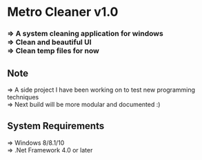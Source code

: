 # Metro Cleaner v1.0
<h3>
=> A system cleaning application for windows<br>
=> Clean and beautiful UI<br>
=> Clean temp files for now<br>
</h3>

<h2>Note</h2>
=> A side project I have been working on to test new programming techniques <br>
=> Next build will be more modular and documented :)<br>

<h2>System Requirements</h2>
=> Windows 8/8.1/10<br>
=> .Net Framework 4.0 or later<br>

